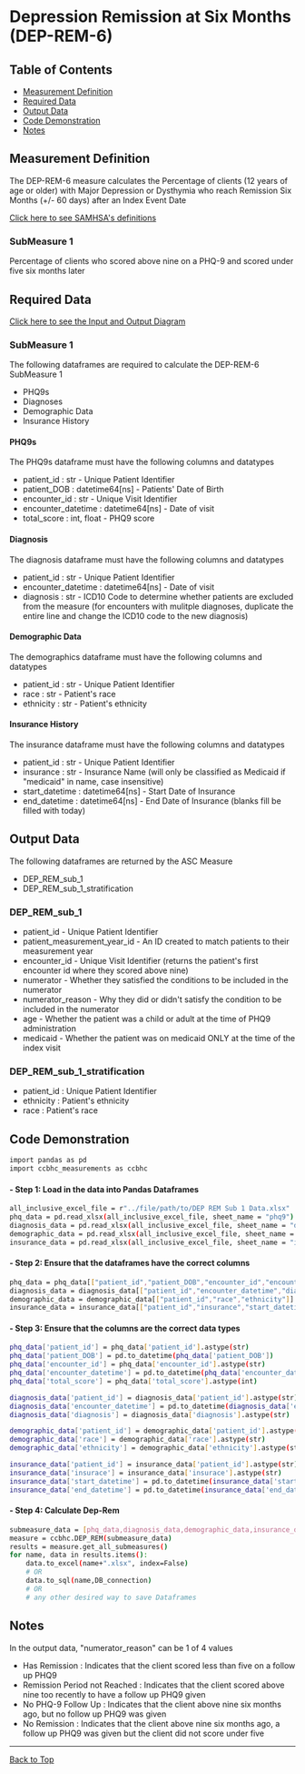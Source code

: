 # Depression Remission at Six Months (DEP-REM-6)

## Table of Contents

- [Measurement Definition](#measurement-definition)
- [Required Data](#required-data)
- [Output Data](#output-data)
- [Code Demonstration](#code-demonstration)
- [Notes](#notes)

## Measurement Definition

The DEP-REM-6 measure calculates the Percentage of clients (12 years of age or older) with
Major Depression or Dysthymia who reach Remission Six Months (+/- 60 days) after an Index
Event Date

[Click here to see SAMHSA's definitions](https://www.samhsa.gov/sites/default/files/ccbhc-quality-measures-technical-specifications-manual.pdf)

### SubMeasure 1

Percentage of clients who scored above nine on a PHQ-9 and scored under five six months later 

## Required Data

[Click here to see the Input and Output Diagram](https://github.com/Pesach-Tikvah-Hope-Development-Inc/CCBHC_Measurements/blob/main/ccbhc_measurements/diagrams/DEP%20REM%20Input-Output%20Example.pdf)

### SubMeasure 1

The following dataframes are required to calculate the DEP-REM-6 SubMeasure 1
- PHQ9s
- Diagnoses
- Demographic Data
- Insurance History

#### PHQ9s

The PHQ9s dataframe must have the following columns and datatypes
- patient_id : str - Unique Patient Identifier
- patient_DOB : datetime64[ns] - Patients' Date of Birth
- encounter_id : str - Unique Visit Identifier
- encounter_datetime : datetime64[ns] - Date of visit
- total_score : int, float - PHQ9 score


#### Diagnosis

The diagnosis dataframe must have the following columns and datatypes
- patient_id : str - Unique Patient Identifier
- encounter_datetime : datetime64[ns] - Date of visit
- diagnosis : str - ICD10 Code to determine whether patients are excluded from the measure (for encounters with mulitple diagnoses, duplicate the entire line and change the ICD10 code to the new diagnosis)

#### Demographic Data

The demographics dataframe must have the following columns and datatypes
- patient_id : str - Unique Patient Identifier
- race : str - Patient's race
- ethnicity : str - Patient's ethnicity

#### Insurance History

The insurance dataframe must have the following columns and datatypes
- patient_id : str - Unique Patient Identifier
- insurance : str - Insurance Name (will only be classified as Medicaid if "medicaid" in name, case insensitive)
- start_datetime : datetime64[ns] - Start Date of Insurance
- end_datetime : datetime64[ns] - End Date of Insurance (blanks fill be filled with today)

## Output Data

The following dataframes are returned by the ASC Measure
- DEP_REM_sub_1
- DEP_REM_sub_1_stratification

### DEP_REM_sub_1

- patient_id - Unique Patient Identifier
- patient_measurement_year_id - An ID created to match patients to their measurement year
- encounter_id - Unique Visit Identifier (returns the patient's first encounter id where they scored above nine)
- numerator - Whether they satisfied the conditions to be included in the numerator
- numerator_reason - Why they did or didn't satisfy the condition to be included in the numerator
- age - Whether the patient was a child or adult at the time of PHQ9 administration
- medicaid - Whether the patient was on medicaid ONLY at the time of the index visit


### DEP_REM_sub_1_stratification

- patient_id : Unique Patient Identifier
- ethnicity : Patient's ethnicity
- race : Patient's race

## Code Demonstration

```sh
import pandas as pd
import ccbhc_measurements as ccbhc
```

#### - Step 1: Load in the data into Pandas Dataframes

```sh
all_inclusive_excel_file = r"../file/path/to/DEP REM Sub 1 Data.xlsx"
phq_data = pd.read_xlsx(all_inclusive_excel_file, sheet_name = "phq9")
diagnosis_data = pd.read_xlsx(all_inclusive_excel_file, sheet_name = "diagnosis")
demographic_data = pd.read_xlsx(all_inclusive_excel_file, sheet_name = "demographic")
insurance_data = pd.read_xlsx(all_inclusive_excel_file, sheet_name = "insurance")
```

#### - Step 2: Ensure that the dataframes have the correct columns

```sh
phq_data = phq_data[["patient_id","patient_DOB","encounter_id","encounter_datetime","total_score"]].copy()
diagnosis_data = diagnosis_data[["patient_id","encounter_datetime","diagnosis"]].copy()
demographic_data = demographic_data[["patient_id","race","ethnicity"]].copy()
insurance_data = insurance_data[["patient_id","insurance","start_datetime","end_datetime"]].copy()
```

#### - Step 3: Ensure that the columns are the correct data types

```sh
phq_data['patient_id'] = phq_data['patient_id'].astype(str)
phq_data['patient_DOB'] = pd.to_datetime(phq_data['patient_DOB'])
phq_data['encounter_id'] = phq_data['encounter_id'].astype(str)
phq_data['encounter_datetime'] = pd.to_datetime(phq_data['encounter_datetime'])
phq_data['total_score'] = phq_data['total_score'].astype(int)

diagnosis_data['patient_id'] = diagnosis_data['patient_id'].astype(str)
diagnosis_data['encounter_datetime'] = pd.to_datetime(diagnosis_data['encounter_datetime'])
diagnosis_data['diagnosis'] = diagnosis_data['diagnosis'].astype(str)

demographic_data['patient_id'] = demographic_data['patient_id'].astype(str)
demographic_data['race'] = demographic_data['race'].astype(str)
demographic_data['ethnicity'] = demographic_data['ethnicity'].astype(str)

insurance_data['patient_id'] = insurance_data['patient_id'].astype(str)
insurance_data['insurace'] = insurance_data['insurace'].astype(str)
insurance_data['start_datetime'] = pd.to_datetime(insurance_data['start_datetime'])
insurance_data['end_datetime'] = pd.to_datetime(insurance_data['end_datetime'])
```

#### - Step 4: Calculate Dep-Rem

```sh
submeasure_data = [phq_data,diagnosis_data,demographic_data,insurance_data]
measure = ccbhc.DEP_REM(submeasure_data)
results = measure.get_all_submeasures()
for name, data in results.items():
    data.to_excel(name+".xlsx", index=False)
    # OR
    data.to_sql(name,DB_connection)
    # OR 
    # any other desired way to save Dataframes
```

## Notes

In the output data, "numerator_reason" can be 1 of 4 values
- Has Remission : Indicates that the client scored less than five on a follow up PHQ9
- Remission Period not Reached : Indicates that the client scored above nine too recently to have a follow up PHQ9 given
- No PHQ-9 Follow Up : Indicates that the client above nine six months ago, but no follow up PHQ9 was given
- No Remission : Indicates that the client above nine six months ago, a follow up PHQ9 was given but the client did not score under five

<hr>

[Back to Top](#ccbhc-measurements)
